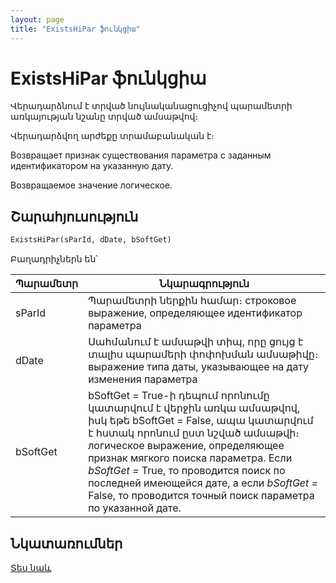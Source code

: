 ```yaml
---
layout: page
title: "ExistsHiPar ֆունկցիա"
---
```


# ExistsHiPar ֆունկցիա

Վերադարձնում է տրված նույնականացուցիչով պարամետրի առկայության նշանը տրված ամսաթվով։ 

Վերադարձվող արժեքը տրամաբանական է։

Возвращает признак существования параметра с заданным идентификатором на указанную дату.

Возвращаемое значение логическое.


## Շարահյուսություն

```vb
ExistsHiPar(sParId, dDate, bSoftGet)
```

Բաղադրիչներն են՝

| Պարամետր | Նկարագրություն |
|--|--|
| sParId | Պարամետրի ներքին համար։ строковое выражение, определяющее идентификатор параметра |
| dDate | Սահմանում է ամսաթվի տիպ, որը ցույց է տալիս պարամերի փոփոխման ամսաթիվը։ выражение типа даты, указывающее на дату изменения параметра |
| bSoftGet |  bSoftGet = True-ի դեպում որոնումը կատարվում է վերջին առկա ամսաթվով, իսկ եթե bSoftGet = False, ապա կատարվում է հստակ որոնում ըստ նշված ամսաթվի։ логическое выражение, определяющее признак мягкого поиска параметра. Если <em>bSoftGet = </em> 	True, то проводится поиск по последней имеющейся дате, а если <em>bSoftGet = </em> 	False, то проводится точный поиск параметра по указанной дате. |




## Նկատառումներ

[Տես նաև](../../../functions.html)
